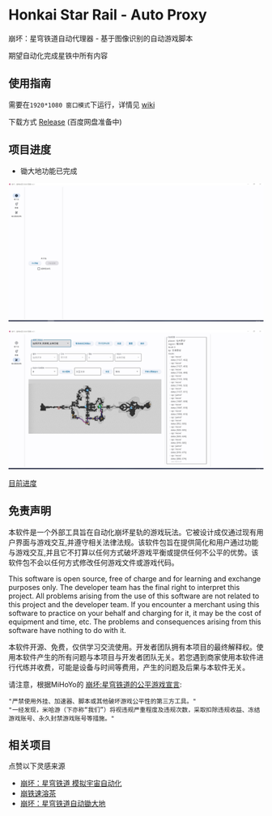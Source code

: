 # Honkai Star Rail - Auto Proxy
崩坏：星穹铁道自动代理器 - 基于图像识别的自动游戏脚本

期望自动化完成星铁中所有内容

## 使用指南
需要在```1920*1080 窗口模式```下运行，详情见 [wiki](https://github.com/DoctorReid/StarRailAutoProxy/wiki/%E4%BD%BF%E7%94%A8%E6%96%B9%E5%BC%8F)

下载方式 [Release](https://github.com/DoctorReid/StarRailAutoProxy/releases) (百度网盘准备中)

## 项目进度

- 锄大地功能已完成

![锄大地](https://github.com/DoctorReid/StarRailAutoProxy/blob/main/.github/wiki/%E9%94%84%E5%A4%A7%E5%9C%B0.png)

![锄地线路录制](https://github.com/DoctorReid/StarRailAutoProxy/blob/main/.github/wiki/%E8%B7%AF%E7%BA%BF%E5%BD%95%E5%88%B6.png)

[目前进度](https://github.com/DoctorReid/StarRailProxy/milestone/2)

## 免责声明
本软件是一个外部工具旨在自动化崩坏星轨的游戏玩法。它被设计成仅通过现有用户界面与游戏交互,并遵守相关法律法规。该软件包旨在提供简化和用户通过功能与游戏交互,并且它不打算以任何方式破坏游戏平衡或提供任何不公平的优势。该软件包不会以任何方式修改任何游戏文件或游戏代码。

This software is open source, free of charge and for learning and exchange purposes only. The developer team has the final right to interpret this project. All problems arising from the use of this software are not related to this project and the developer team. If you encounter a merchant using this software to practice on your behalf and charging for it, it may be the cost of equipment and time, etc. The problems and consequences arising from this software have nothing to do with it.

本软件开源、免费，仅供学习交流使用。开发者团队拥有本项目的最终解释权。使用本软件产生的所有问题与本项目与开发者团队无关。若您遇到商家使用本软件进行代练并收费，可能是设备与时间等费用，产生的问题及后果与本软件无关。


请注意，根据MiHoYo的 [崩坏:星穹铁道的公平游戏宣言]([https://hsr.hoyoverse.com/en-us/news/111244](https://sr.mihoyo.com/news/111246?nav=news&type=notice)):

    "严禁使用外挂、加速器、脚本或其他破坏游戏公平性的第三方工具。"
    "一经发现，米哈游（下亦称“我们”）将视违规严重程度及违规次数，采取扣除违规收益、冻结游戏账号、永久封禁游戏账号等措施。"

## 相关项目
点赞以下灵感来源
- [崩坏：星穹铁道 模拟宇宙自动化](https://github.com/CHNZYX/Auto_Simulated_Universe)
- [崩铁速溶茶](https://github.com/LmeSzinc/StarRailCopilot)
- [崩坏：星穹铁道自动锄大地](https://github.com/Starry-Wind/StarRailAssistant)